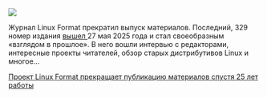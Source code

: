 <!--2025-05-31 13:06:08-->
<div class="yb">
  <div class="rss habr"><img src="https://habrastorage.org/getpro/habr/upload_files/626/89f/998/62689f998f7526970e36d4f584eaa1a6.jpg" /><p>Журнал Linux Format прекратил выпуск материалов. Последний, 329 номер издания <a href="https://linuxformat.com/category/final-issue.html" rel="noopener noreferrer nofollow">вышел </a>27 мая 2025 года и стал своеобразным «взглядом в прошлое». В него вошли интервью с редакторами, интересные проекты читателей, обзор старых дистрибутивов Linux и многое... <p class="titl"><a href="https://habr.com/ru/news/914554/?utm_source=habrahabr&utm_medium=rss&utm_campaign=914554">Проект Linux Format прекращает публикацию материалов спустя 25 лет работы</a></p></div>
</div>
